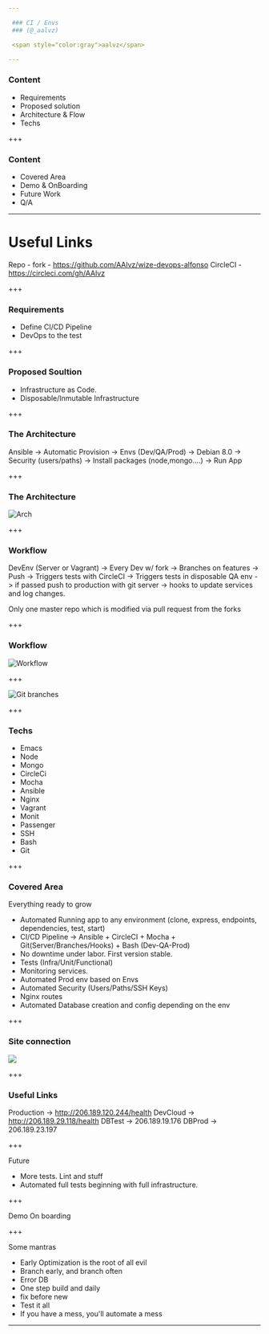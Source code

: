 ```yaml
---

 ### CI / Envs
 ### (@_aalvz)

 <span style="color:gray">aalvz</span>

---
```


 ### Content

 - Requirements
 - Proposed solution
 - Architecture & Flow
 - Techs

+++

 ### Content
 
 - Covered Area
 - Demo & OnBoarding
 - Future Work
 - Q/A

---

  # Useful Links
  Repo - fork - https://github.com/AAlvz/wize-devops-alfonso
  CircleCI - https://circleci.com/gh/AAlvz

+++

 ### Requirements
  - Define CI/CD Pipeline
  - DevOps to the test

+++

 ### Proposed Soultion

 - Infrastructure as Code. 
 - Disposable/Inmutable Infrastructure

+++

 ### The Architecture

 Ansible -> Automatic Provision -> Envs (Dev/QA/Prod) -> Debian 8.0 -> Security (users/paths) -> Install packages (node,mongo....) -> Run App

+++

 ### The Architecture

 ![Arch](https://i.imgur.com/0emcB3d.jpg)

+++

 ### Workflow

 DevEnv (Server or Vagrant) -> Every Dev w/ fork -> Branches on features -> Push -> Triggers tests with CircleCI -> Triggers tests in disposable QA env -> if passed push to production with git server -> hooks to update services and log changes. 

Only one master repo which is modified via pull request from the forks

+++

 ### Workflow

 ![Workflow](https://i.imgur.com/4IbiyHX.jpg)

+++

 ![Git branches](https://buddy.works/data/blog/_images/gitflow.png)

+++
 
### Techs

  - Emacs
  - Node
  - Mongo
  - CircleCi
  - Mocha
  - Ansible
  - Nginx
  - Vagrant
  - Monit
  - Passenger
  - SSH
  - Bash
  - Git

+++

  ### Covered Area

Everything ready to grow

  - Automated Running app to any environment (clone, express, endpoints, dependencies, test, start)
  - CI/CD Pipeline -> Ansible + CircleCI + Mocha + Git(Server/Branches/Hooks) + Bash (Dev-QA-Prod)
  - No downtime under labor. First version stable.
  - Tests (Infra/Unit/Functional)
  - Monitoring services.
  - Automated Prod env based on Envs
  - Automated Security (Users/Paths/SSH Keys)
  - Nginx routes
  - Automated Database creation and config depending on the env

+++

  ### Site connection

  ![](https://i.imgur.com/kgA0uGd.jpg)

+++

  ### Useful Links
  Production -> http://206.189.120.244/health
  DevCloud -> http://206.189.29.118/health
  DBTest -> 206.189.19.176
  DBProd -> 206.189.23.197

+++

Future

 - More tests. Lint and stuff
 - Automated full tests beginning with full infrastructure. 

+++

Demo On boarding

+++ 

Some mantras

 - Early Optimization is the root of all evil
 - Branch early, and branch often
 - Error DB
 - One step build and daily
 - fix before new
 - Test it all
 - If you have a mess, you'll automate a mess
---
